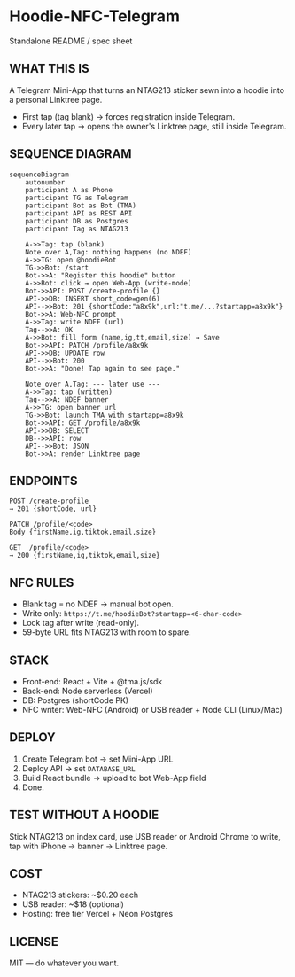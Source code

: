# Hoodie-NFC-Telegram  
Standalone README / spec sheet

## WHAT THIS IS
A Telegram Mini-App that turns an NTAG213 sticker sewn into a hoodie into a personal Linktree page.  
- First tap (tag blank) → forces registration inside Telegram.  
- Every later tap → opens the owner's Linktree page, still inside Telegram.

## SEQUENCE DIAGRAM
```mermaid
sequenceDiagram
    autonumber
    participant A as Phone
    participant TG as Telegram
    participant Bot as Bot (TMA)
    participant API as REST API
    participant DB as Postgres
    participant Tag as NTAG213

    A->>Tag: tap (blank)
    Note over A,Tag: nothing happens (no NDEF)
    A->>TG: open @hoodieBot
    TG->>Bot: /start
    Bot->>A: "Register this hoodie" button
    A->>Bot: click → open Web-App (write-mode)
    Bot->>API: POST /create-profile {}
    API->>DB: INSERT short_code=gen(6)
    API-->>Bot: 201 {shortCode:"a8x9k",url:"t.me/...?startapp=a8x9k"}
    Bot->>A: Web-NFC prompt
    A->>Tag: write NDEF (url)
    Tag-->>A: OK
    A->>Bot: fill form (name,ig,tt,email,size) → Save
    Bot->>API: PATCH /profile/a8x9k
    API->>DB: UPDATE row
    API-->>Bot: 200
    Bot->>A: "Done! Tap again to see page."

    Note over A,Tag: --- later use ---
    A->>Tag: tap (written)
    Tag-->>A: NDEF banner
    A->>TG: open banner url
    TG->>Bot: launch TMA with startapp=a8x9k
    Bot->>API: GET /profile/a8x9k
    API->>DB: SELECT
    DB-->>API: row
    API-->>Bot: JSON
    Bot->>A: render Linktree page
```

## ENDPOINTS
```
POST /create-profile  
→ 201 {shortCode, url}

PATCH /profile/<code>  
Body {firstName,ig,tiktok,email,size}

GET  /profile/<code>  
→ 200 {firstName,ig,tiktok,email,size}
```

## NFC RULES
- Blank tag = no NDEF → manual bot open.  
- Write only: `https://t.me/hoodieBot?startapp=<6-char-code>`  
- Lock tag after write (read-only).  
- 59-byte URL fits NTAG213 with room to spare.

## STACK
- Front-end: React + Vite + @tma.js/sdk  
- Back-end: Node serverless (Vercel)  
- DB: Postgres (shortCode PK)  
- NFC writer: Web-NFC (Android) or USB reader + Node CLI (Linux/Mac)

## DEPLOY
1. Create Telegram bot → set Mini-App URL  
2. Deploy API → set `DATABASE_URL`  
3. Build React bundle → upload to bot Web-App field  
4. Done.

## TEST WITHOUT A HOODIE
Stick NTAG213 on index card, use USB reader or Android Chrome to write, tap with iPhone → banner → Linktree page.

## COST
- NTAG213 stickers: ~$0.20 each  
- USB reader: ~$18 (optional)  
- Hosting: free tier Vercel + Neon Postgres

## LICENSE
MIT — do whatever you want.
